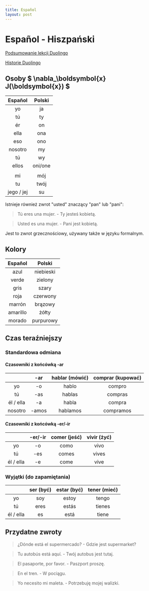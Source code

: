 ```yaml
---
title: Español
layout: post
---
```


# Español - Hiszpański

[Podsumowanie lekcji Duolingo](duolingo)

[Historie Duolingo](stories)

## Osoby $ \nabla_\boldsymbol{x} J(\boldsymbol{x}) $

|  Español   | Polski  |
| :--------: | :-----: |
|     yo     |   ja    |
|     tú     |   ty    |
|     ér     |   on    |
|    ella    |   ona   |
|    eso     |   ono   |
|  nosotro   |   my    |
|     tú     |   wy    |
|   ellos    | oni/one |
|            |         |
|     mi     |   mój   |
|     tu     |  twój   |
| jego / jej |   su    |

Istnieje również zwrot "usted" znaczący "pan" lub "pani":

> Tú eres una mujer. - Ty jesteś kobietą.

> Usted es una mujer. - Pani jest kobietą.

Jest to zwrot grzecznościowy, używany także w języku formalnym.

## Kolory

| Español  |  Polski   |
| :------: | :-------: |
|   azul   | niebieski |
|  verde   |  zielony  |
|   gris   |   szary   |
|   roja   | czerwony  |
|  marrón  |  brązowy  |
| amarillo |   żółty   |
|  morado  | purpurowy |

## Czas teraźniejszy

### Standardowa odmiana

#### Czasowniki z końcówką -ar

|           |  -ar  | hablar (mówić) | comprar (kupować) |
| :-------: | :---: | :------------: | :---------------: |
|    yo     |  -o   |     hablo      |      compro       |
|    tú     |  -as  |     hablas     |      compras      |
| él / ella |  -a   |     habla      |      compra       |
|  nosotro  | -amos |    hablamos    |     compramos     |

#### Czasowniki z końcówką -er/-ir

|           | -er/-ir | comer (jeść) | vivir (żyć) |
| :-------: | :-----: | :----------: | :---------: |
|    yo     |   -o    |     como     |    vivo     |
|    tú     |   -es   |    comes     |    vives    |
| él / ella |   -e    |     come     |    vive     |

### Wyjątki (do zapamiętania)

|           | ser (być) | estar (być) | tener (mieć) |
| :-------: | :-------: | :---------: | :----------: |
|    yo     |    soy    |    estoy    |    tengo     |
|    tú     |   eres    |    estás    |    tienes    |
| él / ella |    es     |    está     |    tiene     |

## Przydatne zwroty

> ¿Dónde está el supermercado? - Gdzie jest supermarket?

> Tu autobús está aquí. - Twój autobus jest tutaj.

> El pasaporte, por favor. - Paszport proszę.

> En el tren. - W pociągu.

> Yo necesito mi maleta. - Potrzebuję mojej walizki.
